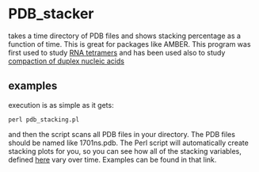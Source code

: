 # PDB_stacker
takes a time directory of PDB files and shows stacking percentage as a function of time.  This is great for packages like AMBER.  This program was first used to study [RNA tetramers](http://pubs.acs.org/doi/abs/10.1021/ct501025q) and has been used also to study [compaction of duplex nucleic acids](http://pubs.acs.org/doi/full/10.1021/acscentsci.7b00084)

## examples
execution is as simple as it gets:
```shell
perl pdb_stacking.pl
```
and then the script scans all PDB files in your directory.  The PDB files should be named like 1701ns.pdb.  The Perl script will automatically create stacking plots for you, so you can see how all of the stacking variables, defined [here](http://pubs.acs.org/doi/abs/10.1021/ct501025q) vary over time.  Examples can be found in that link.

